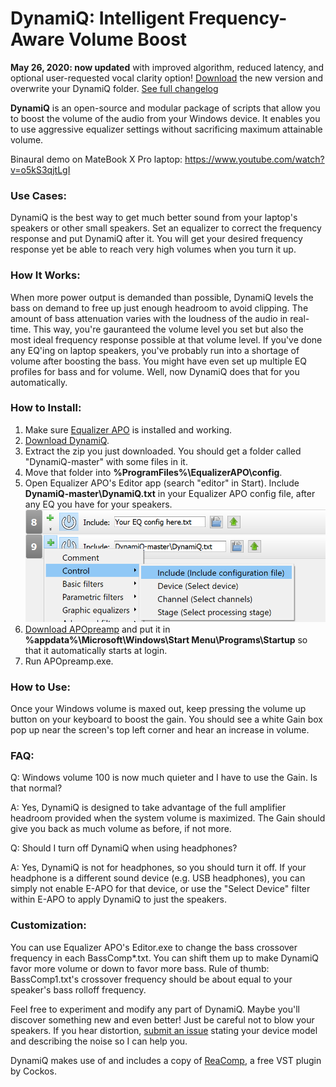 
# DynamiQ: Intelligent Frequency-Aware Volume Boost

**May 26, 2020: now updated** with improved algorithm, reduced latency, and optional user-requested vocal clarity option! [Download](https://github.com/Brad331/DynamiQ/archive/master.zip) the new version and overwrite your DynamiQ folder. [See full changelog](https://github.com/Brad331/DynamiQ/commits/master)


**DynamiQ** is an open-source and modular package of scripts that allow you to boost the volume of the audio from your Windows device. It enables you to use aggressive equalizer settings without sacrificing maximum attainable volume.

Binaural demo on MateBook X Pro laptop: https://www.youtube.com/watch?v=o5kS3qjtLgI

### Use Cases:
DynamiQ is the best way to get much better sound from your laptop's speakers or other small speakers. Set an equalizer to correct the frequency response and put DynamiQ after it. You will get your desired frequency response yet be able to reach very high volumes when you turn it up.

### How It Works:

When more power output is demanded than possible, DynamiQ levels the bass on demand to free up just enough headroom to avoid clipping. The amount of bass attenuation varies with the loudness of the audio in real-time. This way, you're gauranteed the volume level you set but also the most ideal frequency response possible at that volume level.
If you've done any EQ'ing on laptop speakers, you've probably run into a shortage of volume after boosting the bass. You might have even set up multiple EQ profiles for bass and for volume. Well, now DynamiQ does that for you automatically.

### How to Install:

1. Make sure [Equalizer APO](https://sourceforge.net/projects/equalizerapo/ "Equalizer APO") is installed and working.
2. [Download DynamiQ](https://github.com/Brad331/DynamiQ/archive/master.zip "DynamiQ").
3. Extract the zip you just downloaded. You should get a folder called "DynamiQ-master" with some files in it.
4. Move that folder into **%ProgramFiles%\EqualizerAPO\config**.
5. Open Equalizer APO's Editor app (search "editor" in Start). Include **DynamiQ-master\DynamiQ.txt** in your Equalizer APO config file, after any EQ you have for your speakers.
![alt text](https://github.com/Brad331/DynamiQ/raw/master/Include%20DynamiQ.png)
6. [Download APOpreamp](https://github.com/Brad331/APOpreamp.ahk/releases "APOpreamp") and put it in **%appdata%\Microsoft\Windows\Start Menu\Programs\Startup** so that it automatically starts at login.
7. Run APOpreamp.exe.


### How to Use:

Once your Windows volume is maxed out, keep pressing the volume up button on your keyboard to boost the gain. You should see a white Gain box pop up near the screen's top left corner and hear an increase in volume.

### FAQ:
Q: Windows volume 100 is now much quieter and I have to use the Gain. Is that normal?

A: Yes, DynamiQ is designed to take advantage of the full amplifier headroom provided when the system volume is maximized. The Gain should give you back as much volume as before, if not more.

Q: Should I turn off DynamiQ when using headphones?

A: Yes, DynamiQ is not for headphones, so you should turn it off. If your headphone is a different sound device (e.g. USB headphones), you can simply not enable E-APO for that device, or use the "Select Device" filter within E-APO to apply DynamiQ to just the speakers.

### Customization:
You can use Equalizer APO's Editor.exe to change the bass crossover frequency in each BassComp*.txt. You can shift them up to make DynamiQ favor more volume or down to favor more bass. Rule of thumb: BassComp1.txt's crossover frequency should be about equal to your speaker's bass rolloff frequency.

Feel free to experiment and modify any part of DynamiQ. Maybe you'll discover something new and even better! Just be careful not to blow your speakers. If you hear distortion, [submit an issue](https://github.com/Brad331/DynamiQ/issues/new) stating your device model and describing the noise so I can help you.

DynamiQ makes use of and includes a copy of [ReaComp](https://www.reaper.fm/reaplugs/ "ReaComp"), a free VST plugin by Cockos.
